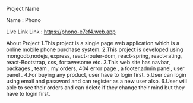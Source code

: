 Project Name

Name : Phono

Live Link
Link : https://phono-e7ef4.web.app

About Project
1.This project is a single page web application which is a online  mobile phone purchase system. 
2.This project is developed using mongodb,nodejs, express, react-router-dom, react-spring, react-rating, react-Bootstrap, css, fortawesome etc. 
3.This web site has navbar, packages , team , my orders, 404 error page , a footer,admin panel, user panel . 
4.For buying any product, user have to login first. 
5.User can login using email and password and can register as a new user also.
6.User will able to see their orders and can delete if they change their mind but they have to login first.
